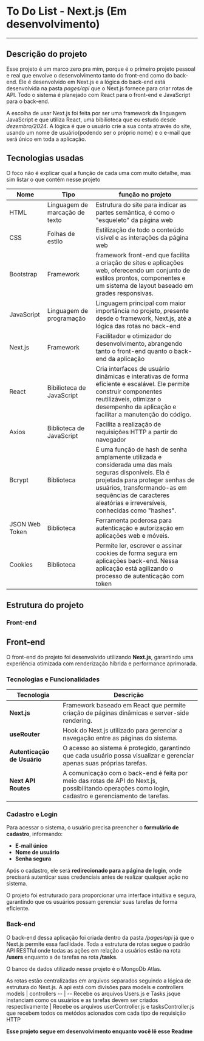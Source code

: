 # To Do List - Next.js (Em desenvolvimento)
---
## Descrição do projeto 
Esse projeto é um marco zero pra mim, porque é o primeiro projeto pessoal e real que envolve o desenvolvimento tanto do front-end como do back-end. 
Ele é desenvolvido em Next.js e a lógica do back-end está desenvolvida na pasta *pages/api* que o Next.js fornece para criar rotas de API. Todo o sistema é planejado com React para o front-end e JavaScript para o back-end.

A escolha de usar Next.js foi feita por ser uma framework da linguagem JavaScript e que utiliza React, uma bibilioteca que eu estudo desde _dezembro/2024_.
A lógica é que o usuário crie a sua conta através do site, usando um nome de usuário(podendo ser o próprio nome) e o e-mail que será único em toda a aplicação.

## Tecnologias usadas 
O foco não é explicar qual a função de cada uma com muito detalhe, mas sim listar o que contém nesse projeto

Nome | Tipo |função no projeto 
--- | --- | ---
HTML | Linguagem de marcação de texto | Estrutura do site para indicar as partes semântica, é como o "esqueleto" da página web
CSS |  Folhas de estilo  |Estilização de todo o conteúdo visível e as interações da página web
Bootstrap | Framework |  framework front-end que facilita a criação de sites e aplicações web, oferecendo um conjunto de estilos prontos, componentes e um sistema de layout baseado em grades responsivas.
JavaScript | Linguagem de programação| Linguagem principal com maior importância no projeto, presente desde o framework, Next.js, até a lógica das rotas no back-end
Next.js | Framework | Facilitador e otimizador do desenvolvimento, abrangendo tanto o front-end quanto o back-end da aplicação
React | Bibilioteca de JavaScript | Cria interfaces de usuário dinâmicas e interativas de forma eficiente e escalável. Ele permite construir componentes reutilizáveis, otimizar o desempenho da aplicação e facilitar a manutenção do código.
Axios |Biblioteca de JavaScript| Facilita a realização de requisições HTTP a partir do navegador
Bcrypt | Biblioteca | É uma função de hash de senha amplamente utilizada e considerada uma das mais seguras disponíveis. Ela é projetada para proteger senhas de usuários, transformando-as em sequências de caracteres aleatórias e irreversíveis, conhecidas como "hashes".
JSON Web Token | Biblioteca | Ferramenta poderosa para autenticação e autorização em aplicações web e móveis. 
Cookies | Biblioteca | Permite ler, escrever e assinar cookies de forma segura em aplicações back-end. Nessa aplicação está agilizando o processo de autenticação com token

## Estrutura do projeto

### Front-end

## Front-end  

O front-end do projeto foi desenvolvido utilizando **Next.js**, garantindo uma experiência otimizada com renderização híbrida e performance aprimorada.  

### Tecnologias e Funcionalidades  

| Tecnologia | Descrição |
|------------|-----------|
| **Next.js** | Framework baseado em React que permite criação de páginas dinâmicas e server-side rendering. |
| **useRouter** | Hook do Next.js utilizado para gerenciar a navegação entre as páginas do sistema. |
| **Autenticação de Usuário** | O acesso ao sistema é protegido, garantindo que cada usuário possa visualizar e gerenciar apenas suas próprias tarefas. |
| **Next API Routes** | A comunicação com o back-end é feita por meio das rotas de API do Next.js, possibilitando operações como login, cadastro e gerenciamento de tarefas. |

### Cadastro e Login  

Para acessar o sistema, o usuário precisa preencher o **formulário de cadastro**, informando:  
- **E-mail único**  
- **Nome de usuário**  
- **Senha segura**  

Após o cadastro, ele será **redirecionado para a página de login**, onde precisará autenticar suas credenciais antes de realizar qualquer ação no sistema.  

O projeto foi estruturado para proporcionar uma interface intuitiva e segura, garantindo que os usuários possam gerenciar suas tarefas de forma eficiente.  


### Back-end

O back-end dessa aplicação foi criada dentro da pasta _/pages/api_ já que o Next.js permite essa facilidade. 
Toda a estrutura de rotas segue o padrão API RESTful onde todas as ações em relação a usuários estão na rota __/users__ enquanto a de tarefas na rota __/tasks__.

O banco de dados utilizado nesse projeto é o MongoDb Atlas.

As rotas estão centralizadas em arquivos separados seguindo a lógica de estrutura do Next.js.
A api está com divisões para models e controllers
models | controllers
-- | --
Recebe os arquivos Users.js e Tasks.jsque instanciam como os usuários e as tarefas devem ser criados respectivamente | Recebe os arquivos userController.js e tasksController.js que recebem todos os metódos acionados com cada tipo de requisição HTTP

__Esse projeto segue em desenvolvimento enquanto você lê esse Readme__
